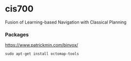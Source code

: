 # cis700
Fusion of Learning-based Navigation with Classical Planning

### Packages

https://www.patrickmin.com/binvox/

`sudo apt-get install octomap-tools`
